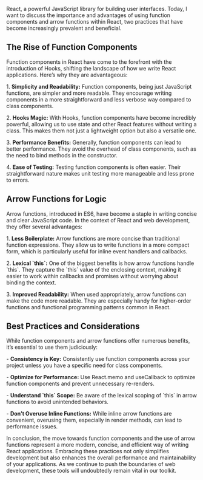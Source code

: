 React, a powerful JavaScript library for building user interfaces. Today, I want to discuss the importance and advantages of using function components and arrow functions within React, two practices that have become increasingly prevalent and beneficial.

## The Rise of Function Components

Function components in React have come to the forefront with the introduction of Hooks, shifting the landscape of how we write React applications. Here’s why they are advantageous:

1\. **Simplicity and Readability:** Function components, being just JavaScript functions, are simpler and more readable. They encourage writing components in a more straightforward and less verbose way compared to class components.

2\. **Hooks Magic:** With Hooks, function components have become incredibly powerful, allowing us to use state and other React features without writing a class. This makes them not just a lightweight option but also a versatile one.

3\. **Performance Benefits:** Generally, function components can lead to better performance. They avoid the overhead of class components, such as the need to bind methods in the constructor.

4\. **Ease of Testing:** Testing function components is often easier. Their straightforward nature makes unit testing more manageable and less prone to errors.

## Arrow Functions for Logic

Arrow functions, introduced in ES6, have become a staple in writing concise and clear JavaScript code. In the context of React and web development, they offer several advantages:

1\. **Less Boilerplate:** Arrow functions are more concise than traditional function expressions. They allow us to write functions in a more compact form, which is particularly useful for inline event handlers and callbacks.

2\. **Lexical \`this\`:** One of the biggest benefits is how arrow functions handle \`this\`. They capture the \`this\` value of the enclosing context, making it easier to work within callbacks and promises without worrying about binding the context.

3\. **Improved Readability:** When used appropriately, arrow functions can make the code more readable. They are especially handy for higher-order functions and functional programming patterns common in React.

## Best Practices and Considerations

While function components and arrow functions offer numerous benefits, it’s essential to use them judiciously:

\- **Consistency is Key:** Consistently use function components across your project unless you have a specific need for class components.

\- **Optimize for Performance:** Use React.memo and useCallback to optimize function components and prevent unnecessary re-renders.

\- **Understand \`this\` Scope:** Be aware of the lexical scoping of \`this\` in arrow functions to avoid unintended behaviors.

\- **Don’t Overuse Inline Functions:** While inline arrow functions are convenient, overusing them, especially in render methods, can lead to performance issues.

In conclusion, the move towards function components and the use of arrow functions represent a more modern, concise, and efficient way of writing React applications. Embracing these practices not only simplifies development but also enhances the overall performance and maintainability of your applications. As we continue to push the boundaries of web development, these tools will undoubtedly remain vital in our toolkit.
